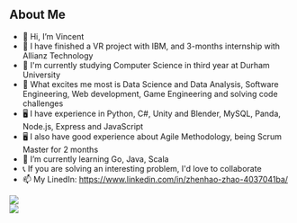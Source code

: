 ## About Me

- 👋 Hi, I’m Vincent
- 🔭 I have finished a VR project with IBM, and 3-months internship with Allianz Technology
- 📖 I'm currently studying Computer Science in third year at Durham University
- 👀 What excites me most is Data Science and Data Analysis, Software Engineering, Web development, Game Engineering and solving code challenges
- 🖥 I have experience in Python, C#, Unity and Blender, MySQL, Panda, Node.js, Express and JavaScript
- 🖥 I also have good experience about Agile Methodology, being Scrum Master for 2 months
- 🌱 I’m currently learning Go, Java, Scala
- 📞 If you are solving an interesting problem, I'd love to collaborate
- 📫 My LinedIn: https://www.linkedin.com/in/zhenhao-zhao-4037041ba/

<div style="display: flex; flex-direction: row;">
 <img class="img" src="https://github-readme-stats.vercel.app/api?username=Vincent-Zhenhao-ZHAO&show_icons=true&theme=Gradient" />
</div>

<img class="img" src="https://github-readme-stats.vercel.app/api/top-langs/?username=Vincent-Zhenhao-ZHAO&hide=C%23,shaderlab,hlsl,shell,jupyter%20notebook,html,css,makefile&langs_count=6&layout=compact" />




